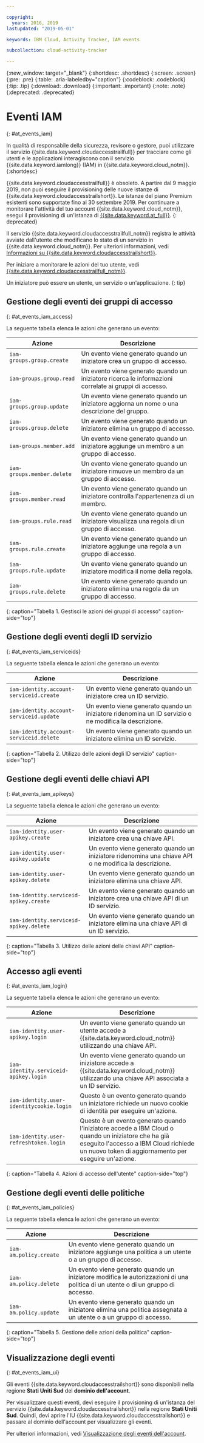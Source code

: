 ```yaml
---

copyright:
  years: 2016, 2019
lastupdated: "2019-05-01"

keywords: IBM Cloud, Activity Tracker, IAM events

subcollection: cloud-activity-tracker

---
```


{:new_window: target="_blank"}
{:shortdesc: .shortdesc}
{:screen: .screen}
{:pre: .pre}
{:table: .aria-labeledby="caption"}
{:codeblock: .codeblock}
{:tip: .tip}
{:download: .download}
{:important: .important}
{:note: .note}
{:deprecated: .deprecated}


# Eventi IAM
{: #at_events_iam}

In qualità di responsabile della sicurezza, revisore o gestore, puoi utilizzare il servizio {{site.data.keyword.cloudaccesstrailfull}} per tracciare come gli utenti e le applicazioni interagiscono con il servizio {{site.data.keyword.iamlong}} (IAM) in {{site.data.keyword.cloud_notm}}. 
{:shortdesc}

{{site.data.keyword.cloudaccesstrailfull}} è obsoleto. A partire dal 9 maggio 2019, non puoi eseguire il provisioning delle nuove istanze di {{site.data.keyword.cloudaccesstrailshort}}. Le istanze del piano Premium esistenti sono supportate fino al 30 settembre 2019. Per continuare a monitorare l'attività del tuo account {{site.data.keyword.cloud_notm}}, esegui il provisioning di un'istanza di [{{site.data.keyword.at_full}}](/docs/services/Activity-Tracker-with-LogDNA?topic=logdnaat-getting-started#getting-started).
{: deprecated}

Il servizio {{site.data.keyword.cloudaccesstrailfull_notm}} registra le attività avviate dall'utente che modificano lo stato di un servizio in {{site.data.keyword.cloud_notm}}. Per ulteriori informazioni, vedi [Informazioni su {{site.data.keyword.cloudaccesstrailshort}}](/docs/services/cloud-activity-tracker?topic=cloud-activity-tracker-activity_tracker_ov#activity_tracker_ov).

Per iniziare a monitorare le azioni del tuo utente, vedi [{{site.data.keyword.cloudaccesstrailfull_notm}}](/docs/services/cloud-activity-tracker?topic=cloud-activity-tracker-getting-started). 

Un iniziatore può essere un utente, un servizio o un'applicazione.
{: tip}

## Gestione degli eventi dei gruppi di accesso
{: #at_events_iam_access}

La seguente tabella elenca le azioni che generano un evento:

| Azione | Descrizione |
|----------|---------|
| `iam-groups.group.create`   | Un evento viene generato quando un iniziatore crea un gruppo di accesso. | 
| `iam-groups.group.read`     | Un evento viene generato quando un iniziatore ricerca le informazioni correlate ai gruppi di accesso. |
| `iam-groups.group.update`   | Un evento viene generato quando un iniziatore aggiorna un nome o una descrizione del gruppo. |
| `iam-groups.group.delete`   | Un evento viene generato quando un iniziatore elimina un gruppo di accesso. |
| `iam-groups.member.add`     | Un evento viene generato quando un iniziatore aggiunge un membro a un gruppo di accesso. |
| `iam-groups.member.delete`  | Un evento viene generato quando un iniziatore rimuove un membro da un gruppo di accesso. |
| `iam-groups.member.read`    | Un evento viene generato quando un iniziatore controlla l'appartenenza di un membro. |
| `iam-groups.rule.read`      | Un evento viene generato quando un iniziatore visualizza una regola di un gruppo di accesso. |
| `iam-groups.rule.create`    | Un evento viene generato quando un iniziatore aggiunge una regola a un gruppo di accesso. |
| `iam-groups.rule.update`    | Un evento viene generato quando un iniziatore modifica il nome della regola. |
| `iam-groups.rule.delete`    | Un evento viene generato quando un iniziatore elimina una regola da un gruppo di accesso. |
{: caption="Tabella 1. Gestisci le azioni dei gruppi di accesso" caption-side="top"} 



## Gestione degli eventi degli ID servizio
{: #at_events_iam_serviceids}

La seguente tabella elenca le azioni che generano un evento:

| Azione | Descrizione |
|----------|---------|
| `iam-identity.account-serviceid.create` | Un evento viene generato quando un iniziatore crea un ID servizio.  | 
| `iam-identity.account-serviceid.update` | Un evento viene generato quando un iniziatore ridenomina un ID servizio o ne modifica la descrizione. | 
| `iam-identity.account-serviceid.delete` | Un evento viene generato quando un iniziatore elimina un ID servizio. | 
{: caption="Tabella 2. Utilizzo delle azioni degli ID servizio" caption-side="top"} 


## Gestione degli eventi delle chiavi API
{: #at_events_iam_apikeys}

La seguente tabella elenca le azioni che generano un evento:

| Azione | Descrizione |
|----------|---------|
| `iam-identity.user-apikey.create`      | Un evento viene generato quando un iniziatore crea una chiave API. | 
| `iam-identity.user-apikey.update`      | Un evento viene generato quando un iniziatore ridenomina una chiave API o ne modifica la descrizione. |  
| `iam-identity.user-apikey.delete`      | Un evento viene generato quando un iniziatore elimina una chiave API. |  
| `iam-identity.serviceid-apikey.create` | Un evento viene generato quando un iniziatore crea una chiave API di un ID servizio. |  
| `iam-identity.serviceid-apikey.delete` | Un evento viene generato quando un iniziatore elimina una chiave API di un ID servizio. |  
{: caption="Tabella 3. Utilizzo delle azioni delle chiavi API" caption-side="top"} 


## Accesso agli eventi
{: #at_events_iam_login}

La seguente tabella elenca le azioni che generano un evento:

| Azione | Descrizione |
|----------|---------|
| `iam-identity.user-apikey.login`         | Un evento viene generato quando un utente accede a {{site.data.keyword.cloud_notm}} utilizzando una chiave API. |  
| `iam-identity.serviceid-apikey.login`    | Un evento viene generato quando un iniziatore accede a {{site.data.keyword.cloud_notm}} utilizzando una chiave API associata a un ID servizio. |  
| `iam-identity.user-identitycookie.login` | Questo è un evento generato quando un iniziatore richiede un nuovo cookie di identità per eseguire un'azione. |
| `iam-identity.user-refreshtoken.login`   | Questo è un evento generato quando l'iniziatore accede a IBM Cloud o quando un iniziatore che ha già eseguito l'accesso a IBM Cloud richiede un nuovo token di aggiornamento per eseguire un'azione. |
{: caption="Tabella 4. Azioni di accesso dell'utente" caption-side="top"} 


## Gestione degli eventi delle politiche
{: #at_events_iam_policies}

La seguente tabella elenca le azioni che generano un evento:

| Azione | Descrizione |
|----------|---------|
| `iam-am.policy.create` | Un evento viene generato quando un iniziatore aggiunge una politica a un utente o a un gruppo di accesso. |
| `iam-am.policy.delete` | Un evento viene generato quando un iniziatore modifica le autorizzazioni di una politica di un utente o di un gruppo di accesso.|
| `iam-am.policy.update` | Un evento viene generato quando un iniziatore elimina una politica assegnata a un utente o a un gruppo di accesso. |
{: caption="Tabella 5. Gestione delle azioni della politica" caption-side="top"} 


## Visualizzazione degli eventi
{: #at_events_iam_ui}

Gli eventi {{site.data.keyword.cloudaccesstrailshort}} sono disponibili nella regione **Stati Uniti Sud** del **dominio dell'account**.

Per visualizzare questi eventi, devi eseguire il provisioning di un'istanza del servizio {{site.data.keyword.cloudaccesstrailshort}} nella regione **Stati Uniti Sud**. Quindi, devi aprire l'IU {{site.data.keyword.cloudaccesstrailshort}} e passare al dominio dell'account per visualizzare gli eventi. 

Per ulteriori informazioni, vedi [Visualizzazione degli eventi dell'account](/docs/services/cloud-activity-tracker/how-to/manage-events-ui?topic=cloud-activity-tracker-view_acc_events#view_acc_events_account_events).



